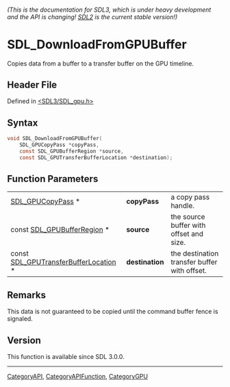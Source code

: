 ###### (This is the documentation for SDL3, which is under heavy development and the API is changing! [SDL2](https://wiki.libsdl.org/SDL2/) is the current stable version!)
# SDL_DownloadFromGPUBuffer

Copies data from a buffer to a transfer buffer on the GPU timeline.

## Header File

Defined in [<SDL3/SDL_gpu.h>](https://github.com/libsdl-org/SDL/blob/main/include/SDL3/SDL_gpu.h)

## Syntax

```c
void SDL_DownloadFromGPUBuffer(
    SDL_GPUCopyPass *copyPass,
    const SDL_GPUBufferRegion *source,
    const SDL_GPUTransferBufferLocation *destination);
```

## Function Parameters

|                                                                        |                 |                                              |
| ---------------------------------------------------------------------- | --------------- | -------------------------------------------- |
| [SDL_GPUCopyPass](SDL_GPUCopyPass) *                                   | **copyPass**    | a copy pass handle.                          |
| const [SDL_GPUBufferRegion](SDL_GPUBufferRegion) *                     | **source**      | the source buffer with offset and size.      |
| const [SDL_GPUTransferBufferLocation](SDL_GPUTransferBufferLocation) * | **destination** | the destination transfer buffer with offset. |

## Remarks

This data is not guaranteed to be copied until the command buffer fence is
signaled.

## Version

This function is available since SDL 3.0.0.

----
[CategoryAPI](CategoryAPI), [CategoryAPIFunction](CategoryAPIFunction), [CategoryGPU](CategoryGPU)

